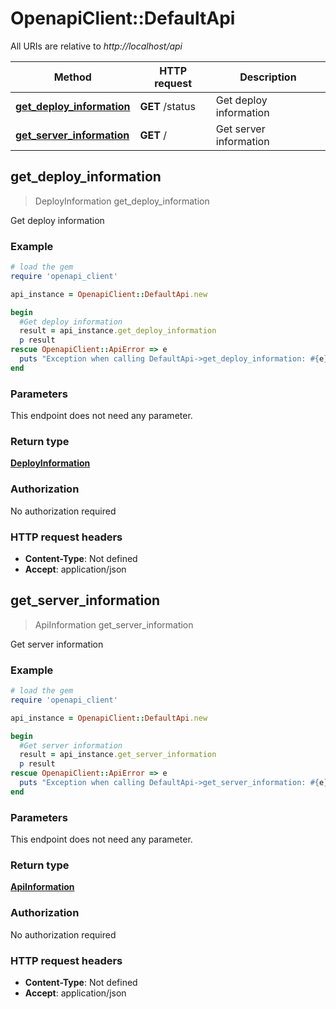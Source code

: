 # OpenapiClient::DefaultApi

All URIs are relative to *http://localhost/api*

Method | HTTP request | Description
------------- | ------------- | -------------
[**get_deploy_information**](DefaultApi.md#get_deploy_information) | **GET** /status | Get deploy information
[**get_server_information**](DefaultApi.md#get_server_information) | **GET** / | Get server information



## get_deploy_information

> DeployInformation get_deploy_information

Get deploy information

### Example

```ruby
# load the gem
require 'openapi_client'

api_instance = OpenapiClient::DefaultApi.new

begin
  #Get deploy information
  result = api_instance.get_deploy_information
  p result
rescue OpenapiClient::ApiError => e
  puts "Exception when calling DefaultApi->get_deploy_information: #{e}"
end
```

### Parameters

This endpoint does not need any parameter.

### Return type

[**DeployInformation**](DeployInformation.md)

### Authorization

No authorization required

### HTTP request headers

- **Content-Type**: Not defined
- **Accept**: application/json


## get_server_information

> ApiInformation get_server_information

Get server information

### Example

```ruby
# load the gem
require 'openapi_client'

api_instance = OpenapiClient::DefaultApi.new

begin
  #Get server information
  result = api_instance.get_server_information
  p result
rescue OpenapiClient::ApiError => e
  puts "Exception when calling DefaultApi->get_server_information: #{e}"
end
```

### Parameters

This endpoint does not need any parameter.

### Return type

[**ApiInformation**](ApiInformation.md)

### Authorization

No authorization required

### HTTP request headers

- **Content-Type**: Not defined
- **Accept**: application/json

